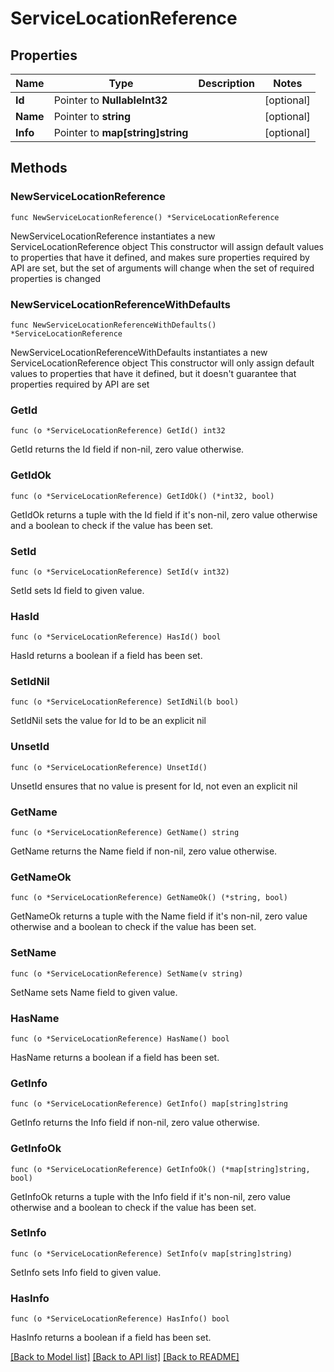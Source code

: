 # ServiceLocationReference

## Properties

Name | Type | Description | Notes
------------ | ------------- | ------------- | -------------
**Id** | Pointer to **NullableInt32** |  | [optional] 
**Name** | Pointer to **string** |  | [optional] 
**Info** | Pointer to **map[string]string** |  | [optional] 

## Methods

### NewServiceLocationReference

`func NewServiceLocationReference() *ServiceLocationReference`

NewServiceLocationReference instantiates a new ServiceLocationReference object
This constructor will assign default values to properties that have it defined,
and makes sure properties required by API are set, but the set of arguments
will change when the set of required properties is changed

### NewServiceLocationReferenceWithDefaults

`func NewServiceLocationReferenceWithDefaults() *ServiceLocationReference`

NewServiceLocationReferenceWithDefaults instantiates a new ServiceLocationReference object
This constructor will only assign default values to properties that have it defined,
but it doesn't guarantee that properties required by API are set

### GetId

`func (o *ServiceLocationReference) GetId() int32`

GetId returns the Id field if non-nil, zero value otherwise.

### GetIdOk

`func (o *ServiceLocationReference) GetIdOk() (*int32, bool)`

GetIdOk returns a tuple with the Id field if it's non-nil, zero value otherwise
and a boolean to check if the value has been set.

### SetId

`func (o *ServiceLocationReference) SetId(v int32)`

SetId sets Id field to given value.

### HasId

`func (o *ServiceLocationReference) HasId() bool`

HasId returns a boolean if a field has been set.

### SetIdNil

`func (o *ServiceLocationReference) SetIdNil(b bool)`

 SetIdNil sets the value for Id to be an explicit nil

### UnsetId
`func (o *ServiceLocationReference) UnsetId()`

UnsetId ensures that no value is present for Id, not even an explicit nil
### GetName

`func (o *ServiceLocationReference) GetName() string`

GetName returns the Name field if non-nil, zero value otherwise.

### GetNameOk

`func (o *ServiceLocationReference) GetNameOk() (*string, bool)`

GetNameOk returns a tuple with the Name field if it's non-nil, zero value otherwise
and a boolean to check if the value has been set.

### SetName

`func (o *ServiceLocationReference) SetName(v string)`

SetName sets Name field to given value.

### HasName

`func (o *ServiceLocationReference) HasName() bool`

HasName returns a boolean if a field has been set.

### GetInfo

`func (o *ServiceLocationReference) GetInfo() map[string]string`

GetInfo returns the Info field if non-nil, zero value otherwise.

### GetInfoOk

`func (o *ServiceLocationReference) GetInfoOk() (*map[string]string, bool)`

GetInfoOk returns a tuple with the Info field if it's non-nil, zero value otherwise
and a boolean to check if the value has been set.

### SetInfo

`func (o *ServiceLocationReference) SetInfo(v map[string]string)`

SetInfo sets Info field to given value.

### HasInfo

`func (o *ServiceLocationReference) HasInfo() bool`

HasInfo returns a boolean if a field has been set.


[[Back to Model list]](../README.md#documentation-for-models) [[Back to API list]](../README.md#documentation-for-api-endpoints) [[Back to README]](../README.md)


